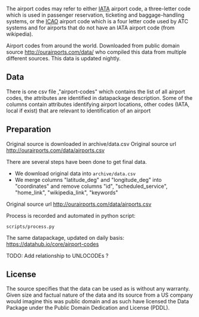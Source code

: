 The airport codes may refer to either [IATA](http://en.wikipedia.org/wiki/International_Air_Transport_Association_airport_code)
airport code, a three-letter code which is used in passenger reservation, ticketing and baggage-handling systems, or the [ICAO](http://en.wikipedia.org/wiki/International_Civil_Aviation_Organization_airport_code) airport code 
which is a four letter code used by ATC systems and for airports that do not have an IATA airport code (from wikipedia).

Airport codes from around the world. Downloaded from public domain source http://ourairports.com/data/ who compiled this data from multiple different sources. This data is updated nightly.

## Data

There is one csv file ,"airport-codes" which contains the list of all airport codes, the attributes are identified in datapackage description. Some of the columns contain attributes identifying airport locations, other codes (IATA, local if exist) that are relevant to identification of an airport

## Preparation


Original source is downloaded in archive/data.csv 
Original source url http://ourairports.com/data/airports.csv

There are several steps have been done to get final data.

* We download original data into `archive/data.csv`
* We merge columns "latitude_deg" and "longitude_deg" into "coordinates" and remove columns "id",  "scheduled_service", "home_link", "wikipedia_link", "keywords"

Original source url http://ourairports.com/data/airports.csv

Process is recorded and automated in python script:

```
scripts/process.py
```

The same datapackage, updated on daily basis: https://datahub.io/core/airport-codes

TODO: Add relationship to UNLOCODEs ?

## License

The source specifies that the data can be used as is without any warranty. Given size and factual nature of the data and its source from a US company would imagine this was public domain and as such have licensed the Data Package under the Public Domain Dedication and License (PDDL).
